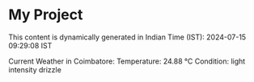 # My Project

This content is dynamically generated in Indian Time (IST): 2024-07-15 09:29:08 IST


Current Weather in Coimbatore:
Temperature: 24.88 °C
Condition: light intensity drizzle
